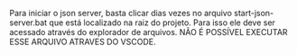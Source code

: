 Para iniciar o json server, basta clicar dias vezes no arquivo start-json-server.bat que está localizado na raiz do projeto.
Para isso ele deve ser acessado através do explorador de arquivos. NÃO É POSSÍVEL EXECUTAR ESSE ARQUIVO ATRAVES DO VSCODE.